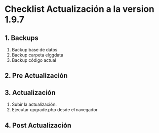 # Checklist Actualización a la version 1.9.7

## 1. Backups
  1. Backup base de datos
  2. Backup carpeta elggdata
  3. Backup código actual

## 2. Pre Actualización
  
## 3. Actualización
  1. Subir la actualización.
  2. Ejecutar upgrade.php desde el navegador

## 4. Post Actualización
  
